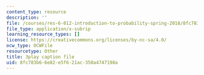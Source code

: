 ```yaml
---
content_type: resource
description: ''
file: /courses/res-6-012-introduction-to-probability-spring-2018/8fc783b66e82e5f621ac350a4747198a_6UMv4vb4y7c.srt
file_type: application/x-subrip
learning_resource_types: []
license: https://creativecommons.org/licenses/by-nc-sa/4.0/
ocw_type: OCWFile
resourcetype: Other
title: 3play caption file
uid: 8fc783b6-6e82-e5f6-21ac-350a4747198a
---
```

